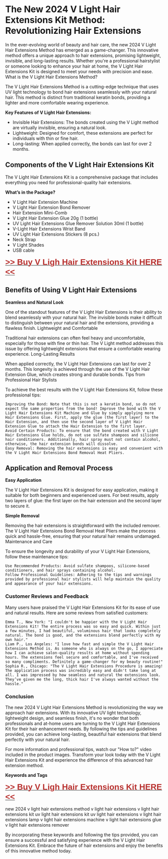 <h1>The New 2024 V Light Hair Extensions Kit Method: Revolutionizing Hair Extensions</h1>

In the ever-evolving world of beauty and hair care, the new 2024 V Light Hair Extensions Method has emerged as a game-changer. This innovative method offers a unique approach to hair extensions, promising lightweight, invisible, and long-lasting results. Whether you're a professional hairstylist or someone looking to enhance your hair at home, the V Light Hair Extensions Kit is designed to meet your needs with precision and ease.
What is the V Light Hair Extensions Method?

The V Light Hair Extensions Method is a cutting-edge technique that uses UV light technology to bond hair extensions seamlessly with your natural hair. This method is distinct from traditional keratin bonds, providing a lighter and more comfortable wearing experience.
<strong><p>Key Features of V Light Hair Extensions:</p></strong>
<ul>
    <li>Invisible Hair Extensions: The bonds created using the V Light method are virtually invisible, ensuring a natural look.</li>
    <li>Lightweight: Designed for comfort, these extensions are perfect for individuals with thin or fine hair.</li>
   <li>Long-lasting: When applied correctly, the bonds can last for over 2 months.</li>
</ul>
<h2>Components of the V Light Hair Extensions Kit</h2>

The V Light Hair Extensions Kit is a comprehensive package that includes everything you need for professional-quality hair extensions.
<p><strong>What’s in the Package?</p></strong>
<ul>
   <li>V Light Hair Extension Machine</li>
    <li>V Light Hair Extension Bond Remover</li>
    <li>Hair Extension Mini-Comb</li>
    <li>V Light Hair Extension Glue 20g (1 bottle)</li>
    <li>UV Light Hair Extensions Glue Remover Solution 30ml (1 bottle)</li>
    <li>V-Light Hair Extensions Wrist Band</li>
    <li>UV Light Hair Extensions Stickers (8 pcs.)</li>
    <li>Neck Strap</li>
    <li>V Light Shades</li>
    <li>USB cable</li>
</ul>
 <p><a href="https://www.amazon.com/Light-Extension-Extensions-Machine-Remover/dp/B0D5NHWGP4/ref=sr_1_6?crid=1G6DE1J6TJYPW&dib=eyJ2IjoiMSJ9.yUKO8S5UowaO8ASLrT5T86SPoKxnuEECnnoatq9Cf7INOFQcLszwPsZbq6e53Oeo3FY3cq-iag-GvRYebCE2g6Q6NUchc6TyTW07TNMzbc4AECzXPgnblc5o8oNuZzGEajMljixVV2U33Cie2--mdE4zXm6raPcnHFRa7fQY9cvqoT3qH5nV92_cnfwsjOfD8b0V2WY2stPhDWIMM_7C_scDY9LoGFvcI5r5RrDj9S-fdFO6HDDleygUWRTt6hYsCpFUQZvShmdeMxCt5JLROiRq3OUyb0Ye2QToWg2PhFk.Fq5p-MiVD-SYRM7dEBSBOZdJZ11XBK-5IfjMVLZwNjE&dib_tag=se&keywords=v+light+hair+extensions+kit&qid=1722159443&sprefix=v+light+hair%2Caps%2C293&sr=8-6" target="_blank" rel="noopener noreferrer"><span style="font-family: Arial, Helvetica, sans-serif;"><strong><span style="font-size: 26px; color: rgb(184, 49, 47);">&gt;&gt; Buy V Ligh Hair Extensions Kit HERE &lt;&lt;</span></strong></span></a></p>
<h2>Benefits of Using V Light Hair Extensions</h2>
<strong><p>Seamless and Natural Look</p></strong>

One of the standout features of the V Light Hair Extensions is their ability to blend seamlessly with your natural hair. The invisible bonds make it difficult to distinguish between your natural hair and the extensions, providing a flawless finish.
Lightweight and Comfortable

Traditional hair extensions can often feel heavy and uncomfortable, especially for those with fine or thin hair. The V Light method addresses this issue by offering lightweight extensions that ensure a comfortable wearing experience.
Long-Lasting Results

When applied correctly, the V Light Hair Extensions can last for over 2 months. This longevity is achieved through the use of the V Light Hair Extension Glue, which creates strong and durable bonds.
Tips from Professional Hair Stylists

To achieve the best results with the V Light Hair Extensions Kit, follow these professional tips:

    Improving the Bond: Note that this is not a keratin bond, so do not expect the same properties from the bond! Improve the bond with the V Light Hair Extensions Kit Machine and Glue by simply applying more Hair Extensions Glue. First, apply the glue (the first layer) to the Hair Extension, and then use the second layer of V Light Hair Extension Glue to attach the Hair Extension to the first layer.
    Avoid Certain Products: To ensure that the bond created with V Light Hair Extensions Glue holds, do not use sulfate shampoos and silicone hair conditioners. Additionally, hair spray must not contain alcohol, otherwise, the hair extension bonds will dissolve.
    Easy Removal: Removing the hair extensions is easy and convenient with the V Light Hair Extensions Bond Removal Heat Pliers.

<h2>Application and Removal Process</h2>
<strong><p>Easy Application</p></strong>

The V Light Hair Extensions Kit is designed for easy application, making it suitable for both beginners and experienced users. For best results, apply two layers of glue: the first layer on the hair extension and the second layer to secure it.
<strong><p>Simple Removal</p></strong>

Removing the hair extensions is straightforward with the included remover. The V Light Hair Extensions Bond Removal Heat Pliers make the process quick and hassle-free, ensuring that your natural hair remains undamaged.
Maintenance and Care

To ensure the longevity and durability of your V Light Hair Extensions, follow these maintenance tips:

    Use Recommended Products: Avoid sulfate shampoos, silicone-based conditioners, and hair sprays containing alcohol.
    Follow Professional Guidelines: Adhering to the tips and warnings provided by professional hair stylists will help maintain the quality and appearance of your hair extensions.

<h3>Customer Reviews and Feedback</h3>

Many users have praised the V Light Hair Extensions Kit for its ease of use and natural results. Here are some reviews from satisfied customers:

    Emma T., New York: "I couldn't be happier with the V Light Hair Extensions Kit! The entire process was so easy and quick. Within just a few minutes, I had beautiful, voluminous hair that looks completely natural. The bond is good, and the extensions blend perfectly with my own hair."
    Liam P., Los Angeles: "I love how fast and simple the V Light Hair Extensions Method is. As someone who is always on the go, I appreciate how I can achieve salon-quality results at home without spending hours. The extensions feel secure and comfortable, and I've received so many compliments. Definitely a game-changer for my beauty routine!"
    Sophia R., Chicago: "The V Light Hair Extensions Procedure is amazing! The application process was incredibly easy and didn't take long at all. I was impressed by how seamless and natural the extensions look. They’ve given me the long, thick hair I've always wanted without the hassle."

<h3>Conclusion</h3>

The new 2024 V Light Hair Extensions Method is revolutionizing the way we approach hair extensions. With its innovative UV light technology, lightweight design, and seamless finish, it's no wonder that both professionals and at-home users are turning to the V Light Hair Extensions Kit for their hair enhancement needs. By following the tips and guidelines provided, you can achieve long-lasting, beautiful hair extensions that blend perfectly with your natural hair.

For more information and professional tips, watch our "How to?" video included in the product images. Transform your look today with the V Light Hair Extensions Kit and experience the difference of this advanced hair extension method.
<strong><p>Keywords and Tags</p></strong>
 <p><a href="https://www.amazon.com/Light-Extension-Extensions-Machine-Remover/dp/B0D5NHWGP4/ref=sr_1_6?crid=1G6DE1J6TJYPW&dib=eyJ2IjoiMSJ9.yUKO8S5UowaO8ASLrT5T86SPoKxnuEECnnoatq9Cf7INOFQcLszwPsZbq6e53Oeo3FY3cq-iag-GvRYebCE2g6Q6NUchc6TyTW07TNMzbc4AECzXPgnblc5o8oNuZzGEajMljixVV2U33Cie2--mdE4zXm6raPcnHFRa7fQY9cvqoT3qH5nV92_cnfwsjOfD8b0V2WY2stPhDWIMM_7C_scDY9LoGFvcI5r5RrDj9S-fdFO6HDDleygUWRTt6hYsCpFUQZvShmdeMxCt5JLROiRq3OUyb0Ye2QToWg2PhFk.Fq5p-MiVD-SYRM7dEBSBOZdJZ11XBK-5IfjMVLZwNjE&dib_tag=se&keywords=v+light+hair+extensions+kit&qid=1722159443&sprefix=v+light+hair%2Caps%2C293&sr=8-6" target="_blank" rel="noopener noreferrer"><span style="font-family: Arial, Helvetica, sans-serif;"><strong><span style="font-size: 26px; color: rgb(184, 49, 47);">&gt;&gt; Buy V Ligh Hair Extensions Kit HERE &lt;&lt;</span></strong></span></a></p>
    new 2024 v light hair extensions method
    v light hair extensions
    v light hair extensions kit
    uv light hair extensions kit
    uv light hair extensions
    v light hair extensions lamp
    v light hair extensions machine
    v light hair extensions glue
    v light hair extensions remover

By incorporating these keywords and following the tips provided, you can ensure a successful and satisfying experience with the V Light Hair Extensions Kit. Embrace the future of hair extensions and enjoy the benefits of this innovative method today.
